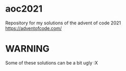 # aoc2021
Repository for my solutions of the advent of code 2021 https://adventofcode.com/

# WARNING
Some of these solutions can be a bit ugly :X 
